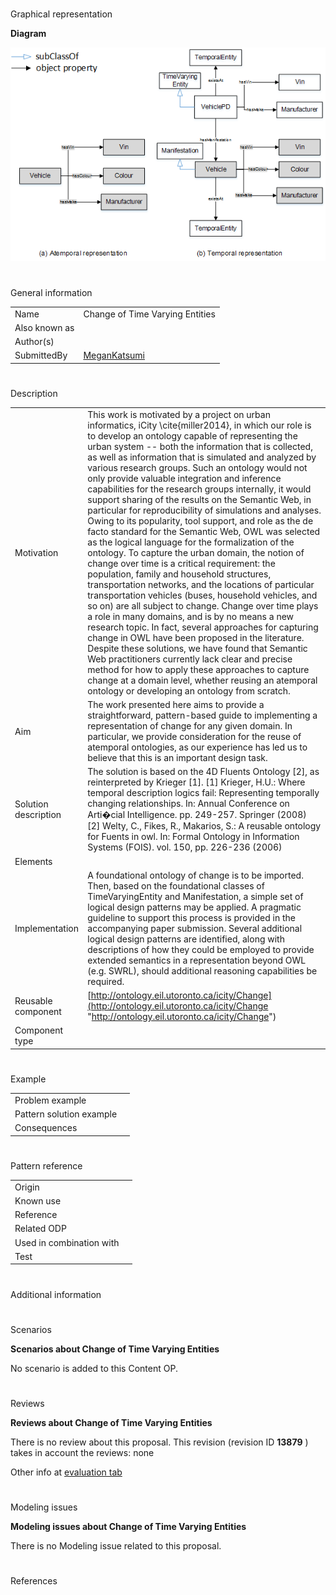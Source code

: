 # 

 Graphical representation



__Diagram__ 





[![Image:Before-after.png](public/images/9/97/Before-after.png)](../Image/Before-after.png "Image:Before-after.png")





# 

 General information




|  |  |
| --- | --- |
|  Name  |  Change of Time Varying Entities  |
|  Also known as  |  |
|  Author(s)  |  |
|  SubmittedBy  | [MeganKatsumi](../User/MeganKatsumi "User:MeganKatsumi")  |



  





# 

 Description




|  |  |
| --- | --- |
|  Motivation  |  This work is motivated by a project on urban informatics, iCity \cite{miller2014}, in which our role is to develop an ontology capable of representing the urban system -- both the information that is collected, as well as information that is simulated and analyzed by various research groups. Such an ontology would not only provide valuable integration and inference capabilities for the research groups internally, it would support sharing of the results on the Semantic Web, in particular for reproducibility of simulations and analyses. Owing to its popularity, tool support, and role as the de facto standard for the Semantic Web, OWL was selected as the logical language for the formalization of the ontology.  To capture the urban domain, the notion of change over time is a critical requirement: the population, family and household structures, transportation networks, and the locations of particular transportation vehicles (buses, household vehicles, and so on) are all subject to change.  Change over time plays a role in many domains, and is by no means a new research topic. In fact, several approaches for capturing change in OWL have been proposed in the literature. Despite these solutions, we have found that Semantic Web practitioners currently lack clear and precise method for how to apply these approaches to capture change at a domain level, whether reusing an atemporal ontology or developing an ontology from scratch.  |
|  Aim  |  The work presented here aims to provide a straightforward, pattern-based guide to implementing a representation of change for any given domain. In particular, we provide consideration for the reuse of atemporal ontologies, as our experience has led us to believe that this is an important design task.  |
|  Solution description  |  The solution is based on the 4D Fluents Ontology [2], as reinterpreted by Krieger [1].  [1] Krieger, H.U.: Where temporal description logics fail: Representing temporally changing relationships. In: Annual Conference on Arti�cial Intelligence. pp. 249-257. Springer (2008)  [2] Welty, C., Fikes, R., Makarios, S.: A reusable ontology for Fuents in owl. In: Formal Ontology in Information Systems (FOIS). vol. 150, pp. 226-236 (2006)  |
|  Elements  |  |
|  Implementation  |  A foundational ontology of change is to be imported. Then, based on the foundational classes of TimeVaryingEntity and Manifestation, a simple set of logical design patterns may be applied. A pragmatic guideline to support this process is provided in the accompanying paper submission.  Several additional logical design patterns are identified, along with descriptions of how they could be employed to provide extended semantics in a representation beyond OWL (e.g. SWRL), should additional reasoning capabilities be required.  |
|  Reusable component  | [http://ontology.eil.utoronto.ca/icity/Change](http://ontology.eil.utoronto.ca/icity/Change "http://ontology.eil.utoronto.ca/icity/Change")  |
|  Component type  |  |



  





# 

 Example




|  |  |
| --- | --- |
|  Problem example  |  |
|  Pattern solution example  |  |
|  Consequences  |  |



  





# 

 Pattern reference




|  |  |
| --- | --- |
|  Origin  |  |
|  Known use  |  |
|  Reference  |  |
|  Related ODP  |  |
|  Used in combination with  |  |
|  Test  |  |



# 

 Additional information



# 

 Scenarios




__Scenarios about Change of Time Varying Entities__ 


 No scenario is added to this Content OP.
 




# 

 Reviews




__Reviews about Change of Time Varying Entities__ 


 There is no review about this proposal.
This revision (revision ID
 __13879__ 
 ) takes in account the reviews: none
 



 Other info at
 [evaluation tab](http://ontologydesignpatterns.org/wiki/index.php?title=Submissions:Change_of_Time_Varying_Entities&action=evaluation "http://ontologydesignpatterns.org/wiki/index.php?title=Submissions:Change_of_Time_Varying_Entities&action=evaluation") 





  





# 

 Modeling issues




__Modeling issues about Change of Time Varying Entities__ 


 There is no Modeling issue related to this proposal.
 




  





# 

 References